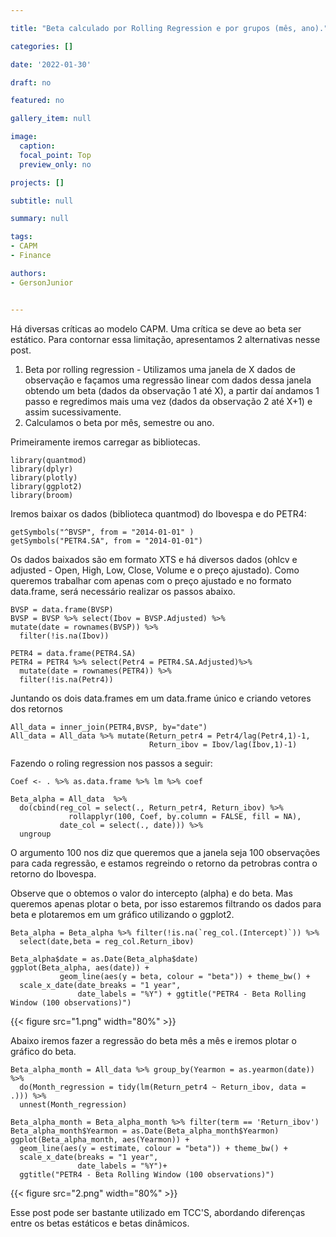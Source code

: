 ```yaml
---

title: "Beta calculado por Rolling Regression e por grupos (mês, ano)."

categories: []

date: '2022-01-30' 

draft: no

featured: no

gallery_item: null

image:
  caption: 
  focal_point: Top
  preview_only: no

projects: []

subtitle: null

summary: null

tags: 
- CAPM
- Finance

authors:
- GersonJunior


---
```


Há diversas críticas ao modelo CAPM. Uma crítica se deve ao beta ser estático. Para contornar essa limitação, apresentamos 2 alternativas nesse post.

1) Beta por rolling regression - Utilizamos uma janela de X dados de observação e façamos uma regressão linear com dados dessa janela obtendo um beta (dados da observação 1 até X), a partir daí andamos 1 passo e regredimos mais uma vez (dados da observação 2 até  X+1) e assim sucessivamente. 
2) Calculamos o beta por mês, semestre ou ano.

Primeiramente iremos carregar as bibliotecas.

    library(quantmod)
    library(dplyr)
    library(plotly)
    library(ggplot2)
    library(broom)

Iremos baixar os dados (biblioteca quantmod) do Ibovespa e do PETR4:

    getSymbols("^BVSP", from = "2014-01-01" )
    getSymbols("PETR4.SA", from = "2014-01-01")

Os dados baixados são em formato XTS e há diversos dados (ohlcv e adjusted - Open, High, Low, Close, Volume e o preço ajustado). Como queremos trabalhar com apenas com o preço ajustado e no formato data.frame, será necessário realizar os passos abaixo.

    BVSP = data.frame(BVSP)
    BVSP = BVSP %>% select(Ibov = BVSP.Adjusted) %>%
    mutate(date = rownames(BVSP)) %>%
      filter(!is.na(Ibov))
    
    PETR4 = data.frame(PETR4.SA)
    PETR4 = PETR4 %>% select(Petr4 = PETR4.SA.Adjusted)%>%
      mutate(date = rownames(PETR4)) %>%
      filter(!is.na(Petr4))

Juntando os dois data.frames em um data.frame único e criando vetores dos retornos

    All_data = inner_join(PETR4,BVSP, by="date")
    All_data = All_data %>% mutate(Return_petr4 = Petr4/lag(Petr4,1)-1, 
                                   Return_ibov = Ibov/lag(Ibov,1)-1)

Fazendo o roling regression nos passos a seguir:

    Coef <- . %>% as.data.frame %>% lm %>% coef
    
    Beta_alpha = All_data  %>% 
      do(cbind(reg_col = select(., Return_petr4, Return_ibov) %>% 
                 rollapplyr(100, Coef, by.column = FALSE, fill = NA),
               date_col = select(., date))) %>%
      ungroup 

O argumento 100 nos diz que queremos que a janela seja 100 observações para cada regressão, e estamos regreindo o retorno da petrobras contra o retorno do Ibovespa.

Observe que o obtemos o valor do intercepto (alpha) e do beta. Mas queremos apenas plotar o beta, por isso estaremos filtrando os dados para beta e plotaremos em um gráfico utilizando o ggplot2. 

    Beta_alpha = Beta_alpha %>% filter(!is.na(`reg_col.(Intercept)`)) %>%
      select(date,beta = reg_col.Return_ibov)
    
    Beta_alpha$date = as.Date(Beta_alpha$date)
    ggplot(Beta_alpha, aes(date)) + 
               geom_line(aes(y = beta, colour = "beta")) + theme_bw() +
      scale_x_date(date_breaks = "1 year", 
                   date_labels = "%Y") + ggtitle("PETR4 - Beta Rolling Window (100 observations)")

{{< figure src="1.png" width="80%" >}}

Abaixo iremos fazer a regressão do beta mês a mês e iremos plotar o gráfico do beta.

    Beta_alpha_month = All_data %>% group_by(Yearmon = as.yearmon(date)) %>%
      do(Month_regression = tidy(lm(Return_petr4 ~ Return_ibov, data = .))) %>%
      unnest(Month_regression)
    
    Beta_alpha_month = Beta_alpha_month %>% filter(term == 'Return_ibov')
    Beta_alpha_month$Yearmon = as.Date(Beta_alpha_month$Yearmon)
    ggplot(Beta_alpha_month, aes(Yearmon)) + 
      geom_line(aes(y = estimate, colour = "beta")) + theme_bw() +
      scale_x_date(breaks = "1 year", 
                   date_labels = "%Y")+
      ggtitle("PETR4 - Beta Rolling Window (100 observations)")
      
{{< figure src="2.png" width="80%" >}}


Esse post pode ser bastante utilizado em TCC'S, abordando diferenças entre os betas estáticos e betas dinâmicos. 
